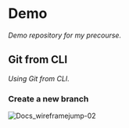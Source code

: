 # Demo

_Demo repository for my precourse._

## Git from CLI

_Using Git from CLI._

### Create a new branch


![Docs_wireframejump-02](https://user-images.githubusercontent.com/77668516/115015506-0e879300-9eb4-11eb-8f41-3f8ab0be6436.jpeg)
